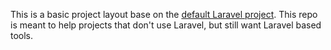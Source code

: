 This is a basic project layout base on the [default Laravel project](https://github.com/laravel/laravel). This repo is meant to help projects that don't use Laravel, but still want Laravel based tools.